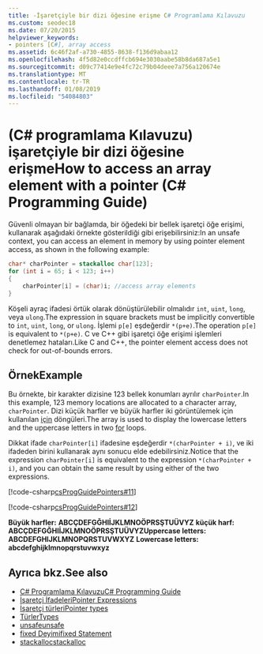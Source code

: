 ```yaml
---
title: -İşaretçiyle bir dizi öğesine erişme C# Programlama Kılavuzu
ms.custom: seodec18
ms.date: 07/20/2015
helpviewer_keywords:
- pointers [C#], array access
ms.assetid: 6c46f2af-a730-4855-8638-f136d9abaa12
ms.openlocfilehash: 4f5d82e0ccdffcb694e3030aabe58b8da687a5e1
ms.sourcegitcommit: d09c77414e9e4fc72c79b04deee7a756a120674e
ms.translationtype: MT
ms.contentlocale: tr-TR
ms.lasthandoff: 01/08/2019
ms.locfileid: "54084803"
---
```

# <a name="how-to-access-an-array-element-with-a-pointer-c-programming-guide"></a><span data-ttu-id="c2afe-102">(C# programlama Kılavuzu) işaretçiyle bir dizi öğesine erişme</span><span class="sxs-lookup"><span data-stu-id="c2afe-102">How to access an array element with a pointer (C# Programming Guide)</span></span>

<span data-ttu-id="c2afe-103">Güvenli olmayan bir bağlamda, bir öğedeki bir bellek işaretçi öğe erişimi, kullanarak aşağıdaki örnekte gösterildiği gibi erişebilirsiniz:</span><span class="sxs-lookup"><span data-stu-id="c2afe-103">In an unsafe context, you can access an element in memory by using pointer element access, as shown in the following example:</span></span>

```csharp
char* charPointer = stackalloc char[123];
for (int i = 65; i < 123; i++)
{
    charPointer[i] = (char)i; //access array elements
}
```

<span data-ttu-id="c2afe-104">Köşeli ayraç ifadesi örtük olarak dönüştürülebilir olmalıdır `int`, `uint`, `long`, veya `ulong`.</span><span class="sxs-lookup"><span data-stu-id="c2afe-104">The expression in square brackets must be implicitly convertible to `int`, `uint`, `long`, or `ulong`.</span></span> <span data-ttu-id="c2afe-105">İşlemi `p[e]` eşdeğerdir `*(p+e)`.</span><span class="sxs-lookup"><span data-stu-id="c2afe-105">The operation `p[e]` is equivalent to `*(p+e)`.</span></span> <span data-ttu-id="c2afe-106">C ve C++ gibi işaretçi öğe erişimi işlemleri denetlemez hataları.</span><span class="sxs-lookup"><span data-stu-id="c2afe-106">Like C and C++, the pointer element access does not check for out-of-bounds errors.</span></span>

## <a name="example"></a><span data-ttu-id="c2afe-107">Örnek</span><span class="sxs-lookup"><span data-stu-id="c2afe-107">Example</span></span>

<span data-ttu-id="c2afe-108">Bu örnekte, bir karakter dizisine 123 bellek konumları ayrılır `charPointer`.</span><span class="sxs-lookup"><span data-stu-id="c2afe-108">In this example, 123 memory locations are allocated to a character array, `charPointer`.</span></span> <span data-ttu-id="c2afe-109">Dizi küçük harfler ve büyük harfler iki görüntülemek için kullanılan [için](../../../csharp/language-reference/keywords/for.md) döngüleri.</span><span class="sxs-lookup"><span data-stu-id="c2afe-109">The array is used to display the lowercase letters and the uppercase letters in two [for](../../../csharp/language-reference/keywords/for.md) loops.</span></span>

<span data-ttu-id="c2afe-110">Dikkat ifade `charPointer[i]` ifadesine eşdeğerdir `*(charPointer + i)`, ve iki ifadeden birini kullanarak aynı sonucu elde edebilirsiniz.</span><span class="sxs-lookup"><span data-stu-id="c2afe-110">Notice that the expression `charPointer[i]` is equivalent to the expression `*(charPointer + i)`, and you can obtain the same result by using either of the two expressions.</span></span>

[!code-csharp[csProgGuidePointers#11](../../../csharp/programming-guide/unsafe-code-pointers/codesnippet/CSharp/how-to-access-an-array-element-with-a-pointer_1.cs)]

[!code-csharp[csProgGuidePointers#12](../../../csharp/programming-guide/unsafe-code-pointers/codesnippet/CSharp/how-to-access-an-array-element-with-a-pointer_2.cs)]

<span data-ttu-id="c2afe-111">**Büyük harfler:**
**ABCÇDEFGĞHIİJKLMNOÖPRSŞTUÜVYZ**
**küçük harf:**
**ABCÇDEFGĞHIİJKLMNOÖPRSŞTUÜVYZ**</span><span class="sxs-lookup"><span data-stu-id="c2afe-111">**Uppercase letters:**
**ABCDEFGHIJKLMNOPQRSTUVWXYZ**
**Lowercase letters:**
**abcdefghijklmnopqrstuvwxyz**</span></span>

## <a name="see-also"></a><span data-ttu-id="c2afe-112">Ayrıca bkz.</span><span class="sxs-lookup"><span data-stu-id="c2afe-112">See also</span></span>

- [<span data-ttu-id="c2afe-113">C# Programlama Kılavuzu</span><span class="sxs-lookup"><span data-stu-id="c2afe-113">C# Programming Guide</span></span>](../../../csharp/programming-guide/index.md)
- [<span data-ttu-id="c2afe-114">İşaretçi İfadeleri</span><span class="sxs-lookup"><span data-stu-id="c2afe-114">Pointer Expressions</span></span>](../../../csharp/programming-guide/unsafe-code-pointers/pointer-expressions.md)
- [<span data-ttu-id="c2afe-115">İşaretçi türleri</span><span class="sxs-lookup"><span data-stu-id="c2afe-115">Pointer types</span></span>](../../../csharp/programming-guide/unsafe-code-pointers/pointer-types.md)
- [<span data-ttu-id="c2afe-116">Türler</span><span class="sxs-lookup"><span data-stu-id="c2afe-116">Types</span></span>](../../../csharp/language-reference/keywords/types.md)
- [<span data-ttu-id="c2afe-117">unsafe</span><span class="sxs-lookup"><span data-stu-id="c2afe-117">unsafe</span></span>](../../../csharp/language-reference/keywords/unsafe.md)
- [<span data-ttu-id="c2afe-118">fixed Deyimi</span><span class="sxs-lookup"><span data-stu-id="c2afe-118">fixed Statement</span></span>](../../../csharp/language-reference/keywords/fixed-statement.md)
- [<span data-ttu-id="c2afe-119">stackalloc</span><span class="sxs-lookup"><span data-stu-id="c2afe-119">stackalloc</span></span>](../../../csharp/language-reference/keywords/stackalloc.md)
